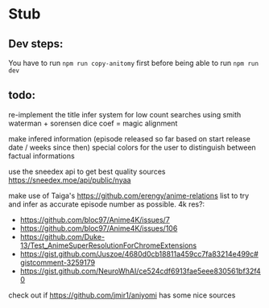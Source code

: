 # Stub


## Dev steps:

You have to run `npm run copy-anitomy` first before being able to run `npm run dev`





## todo:

re-implement the title infer system for low count searches using smith waterman + sorensen dice coef = magic alignment

make infered information (episode released so far based on start release date / weeks since then) special colors for the user to distinguish between factual informations

use the sneedex api to get best quality sources https://sneedex.moe/api/public/nyaa

make use of Taiga's https://github.com/erengy/anime-relations list to try and infer as accurate episode number as possible.
4k res?:

- https://github.com/bloc97/Anime4K/issues/7
- https://github.com/bloc97/Anime4K/issues/106
- https://github.com/Duke-13/Test_AnimeSuperResolutionForChromeExtensions
- https://gist.github.com/Juszoe/4680d0cb18811a459cc7fa83214e499c#gistcomment-3259179
- https://gist.github.com/NeuroWhAI/ce524cdf6913fae5eee830561bf32f40

check out if https://github.com/jmir1/aniyomi has some nice sources
